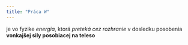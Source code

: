 ```yaml
---
title: "Práca W"
---
```


je vo fyzike *energia*, ktorá *preteká cez rozhranie* v dosledku posobenia **vonkajšej sily posobiacej na teleso**